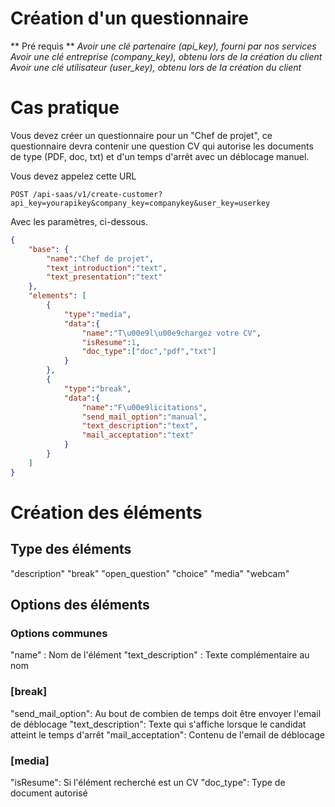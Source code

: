 Création d'un questionnaire
=====================================================================

** Pré requis **
_Avoir une clé partenaire (api\_key), fourni par nos services
Avoir une clé entreprise (company\_key), obtenu lors de la création du client
Avoir une clé utilisateur (user\_key), obtenu lors de la création du client_

# Cas pratique

Vous devez créer un questionnaire pour un "Chef de projet", ce questionnaire devra contenir une question CV qui autorise les documents de type (PDF, doc, txt) et d'un temps d'arrêt avec un déblocage manuel.

Vous devez appelez cette URL

```
POST /api-saas/v1/create-customer?api_key=yourapikey&company_key=companykey&user_key=userkey
```

Avec les paramètres, ci-dessous.


```json
{
    "base": {
        "name":"Chef de projet",
        "text_introduction":"text",
        "text_presentation":"text"
    },
    "elements": [
        {
            "type":"media",
            "data":{
                "name":"T\u00e9l\u00e9chargez votre CV",
                "isResume":1,
                "doc_type":["doc","pdf","txt"]
            }
        },
        {
            "type":"break",
            "data":{
                "name":"F\u00e9licitations",
                "send_mail_option":"manual",
                "text_description":"text",
                "mail_acceptation":"text"
            }
        }
    ]
}
```

# Création des éléments

## Type des éléments

"description"
"break"
"open_question"
"choice"
"media"
"webcam"

## Options des éléments

### Options communes
"name" : Nom de l'élément
"text_description" : Texte complémentaire au nom

### [break]
"send_mail_option": Au bout de combien de temps doit être envoyer l'email de déblocage
"text_description": Texte qui s'affiche lorsque le candidat atteint le temps d'arrêt
"mail_acceptation": Contenu de l'email de déblocage

### [media]
"isResume": Si l'élément recherché est un CV
"doc_type": Type de document autorisé

